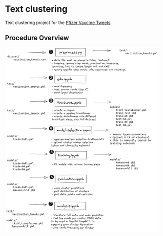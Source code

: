 # Text clustering

Text clustering project for the [Pfizer Vaccine Tweets](https://www.kaggle.com/datasets/gpreda/pfizer-vaccine-tweets).

## Procedure Overview

![Overview](overview.png)
